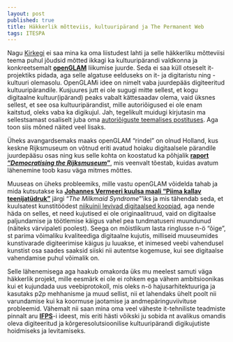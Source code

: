 ```yaml
---
layout: post
published: true
title: Häkkerlik mõtteviis, kultuuripärand ja The Permanent Web
tags: ITESPA
---
```


Nagu [Kirkegi](http://kirken.github.io/H%C3%A4kkerlik%20IT%20projekt/) ei saa mina ka oma liistudest lahti ja selle häkkerliku mõtteviisi teema puhul jõudsid mõtted ikkagi ka kultuuripärandi valdkonna ja konkreetsemalt [**openGLAM**](http://openglam.org/) liikumise juurde. Seda ei saa küll otseselt it-projektiks pidada, aga selle algatuse eelduseks on it- ja  digitaristu ning -kultuuri olemasolu. OpenGLAMi idee on nimelt vaba juurdepääs digiteeritud kultuuripärandile. Kusjuures jutt ei ole sugugi mitte sellest, et kogu digitaalne kultuur(ipärand) peaks vabalt kättesaadav olema, vaid üksnes sellest, et see osa kultuuripärandist, mille autoriõigused ei ole enam kaitstud, oleks vaba ka digikujul. Jah, tegelikult muidugi kirjutasin ma sellestsamast osaliselt juba oma [autoriõiguste teemalises postituses](http://puik.github.io/autorioigustest/). Aga toon siis mõned näited veel lisaks.

Üheks avangardsemaks maaks openGLAM “rindel” on olnud Holland, kus keskne Rijksmuseum on võtnud eriti avatud hoiaku digitaalsele pärandile juurdepääsu osas ning kus selle kohta on koostatud ka põhjalik [**raport “*Democratising the Rijksmuseum*”**](http://pro.europeana.eu/publication/democratising-the-rijksmuseum), mis veenvalt tõestab, kuidas avatum lähenemine toob kasu väga mitmes mõttes.

Muuseas on üheks probleemiks, mille vastu openGLAM võidelda tahab ja mida kutsutakse ka [**Johannes Vermeeri kuulsa maali “Piima kallav teenijatüdruk”**](https://www.rijksmuseum.nl/nl/collectie/SK-A-2344) järgi “*The Milkmaid Syndrome*”’iks ja mis tähendab seda, et kuulsatest kunstitöödest [niikuinii levivad digitaalsed koopiad](https://www.google.ee/search?q=vermeer+milkmaid&biw=1887&bih=981&source=lnms&tbm=isch&sa=X&ved=0ahUKEwilu7ySytzJAhVBCSwKHRaBCtgQ_AUIBigB), aga nende häda on selles, et need kujutised ei ole originaalitruud, vaid on digitaalse paljundamise ja töötlemise käigus vahel pea tundmatuseni muundunud (näiteks värvipaleti poolest). Seega on mõistlikum lasta ringlusse n-ö “õige”, st parima võimaliku kvaliteediga digitaalne kujutis, milliseid muuseumides kunstivarade digiteerimise käigus ju luuakse, et inimesed veebi vahendusel kunstist osa saades saaksid siiski nii autentse kogemuse, kui see digitaalse vahendamise puhul võimalik on.

Selle lähenemisega aga haakub omakorda üks mu meelest samuti väga häkkerlik projekt, mille eesmärk ei ole ei rohkem ega vähem ambitsioonikas kui et kujundada uus veebiprotokoll, mis oleks n-ö hajusarhitektuuriga ja kasutaks p2p mehhanisme ja muud sellist, nii et lahendaks ühelt poolt nii varundamise kui ka koormuse jaotamise ja andmepäringuviivituse probleemid. Vähemalt nii saan mina oma veel väheste it-tehniliste teadmiste pinnalt aru [**IFPS**](https://ipfs.io/)-i ideest, mis eriti hästi võikski ju sobida nt avalikus omandis oleva digiteeritud ja kõrgeresolutsioonilise kultuuripärandi digikujutiste hoidmiseks ja levitamiseks.
